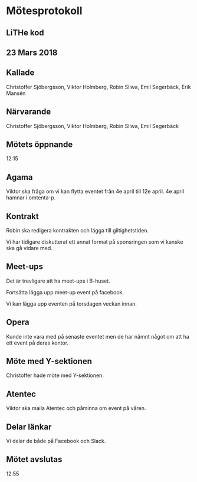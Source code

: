 # Mötesprotokoll
## LiTHe kod
## 23 Mars 2018

## Kallade
Christoffer Sjöbergsson, Viktor Holmberg, Robin Sliwa, Emil Segerbäck, Erik Mansén

## Närvarande
Christoffer Sjöbergsson, Viktor Holmberg, Robin Sliwa, Emil Segerbäck

## Mötets öppnande
12:15

## Agama
Viktor ska fråga om vi kan flytta eventet från 4e april till 12e april. 4e april hamnar i omtenta-p.

## Kontrakt
Robin ska redigera kontrakten och lägga till giltighetstiden.

Vi har tidigare diskutterat ett annat format på sponsringen som vi kanske ska gå vidare med.

## Meet-ups
Det är trevligare att ha meet-ups i B-huset.

Fortsätta lägga upp meet-up event på facebook.

Vi kan lägga upp eventen på torsdagen veckan innan.

## Opera
Kunde inte vara med på senaste eventet men de har nämnt något om att ha ett event på deras kontor.

## Möte med Y-sektionen
Christoffer hade möte med Y-sektionen.

## Atentec
Viktor ska maila Atentec och påminna om event på våren.

## Delar länkar
Vi delar de både på Facebook och Slack.

## Mötet avslutas
12:55
